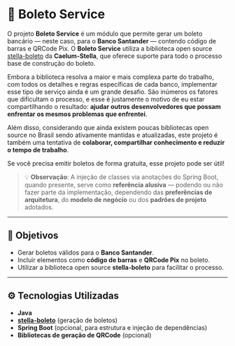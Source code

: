 # 🧾 Boleto Service

O projeto **Boleto Service** é um módulo que permite gerar um boleto bancário — neste caso, para o **Banco Santander** — contendo código de barras e QRCode Pix. O **Boleto Service** utiliza a biblioteca open source [stella-boleto](https://github.com/caelum/stella) da **Caelum-Stella**, que oferece suporte para todo o processo base de construção do boleto.

Embora a biblioteca resolva a maior e mais complexa parte do trabalho, com todos os detalhes e regras específicas de cada banco, implementar esse tipo de serviço ainda é um grande desafio. São inúmeros os fatores que dificultam o processo, e esse é justamente o motivo de eu estar compartilhando o resultado: **ajudar outros desenvolvedores que possam enfrentar os mesmos problemas que enfrentei**.

Além disso, considerando que ainda existem poucas bibliotecas open source no Brasil sendo ativamente mantidas e atualizadas, este projeto é também uma tentativa de **colaborar, compartilhar conhecimento e reduzir o tempo de trabalho**.

Se você precisa emitir boletos de forma gratuita, esse projeto pode ser útil!

> 💡 **Observação**: A injeção de classes via anotações do Spring Boot, quando presente, serve como **referência alusiva** — podendo ou não fazer parte da implementação, dependendo das **preferências de arquitetura**, do **modelo de negócio** ou dos **padrões de projeto** adotados.

---

## 📌 Objetivos

- Gerar boletos válidos para o **Banco Santander**.
- Incluir elementos como **código de barras** e **QRCode Pix** no boleto.
- Utilizar a biblioteca open source **stella-boleto** para facilitar o processo.

---

## ⚙️ Tecnologias Utilizadas

- **Java**
- **[stella-boleto](https://github.com/caelum/stella)** (geração de boletos)
- **Spring Boot** (opcional, para estrutura e injeção de dependências)
- **Bibliotecas de geração de QRCode** (opcional)


